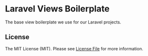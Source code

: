# Laravel Views Boilerplate 
The base view boilerplate we use for our Laravel projects.

## License
The MIT License (MIT). Please see [License File](LICENSE.md) for more information.
